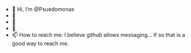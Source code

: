 - 👋 Hi, I’m @Psuedomonas
- 👀
- 🌱 
- 💞️ 
- 📫 How to reach me: I believe github allows messaging... If so that is a good way to reach me.

<!---
Psuedomonas/Psuedomonas is a ✨ special ✨ repository because its `README.md` (this file) appears on your GitHub profile.
You can click the Preview link to take a look at your changes.
--->
